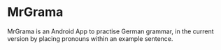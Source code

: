 MrGrama
=======

MrGrama is an Android App to practise German grammar, in the current version by placing pronouns within an example sentence.
